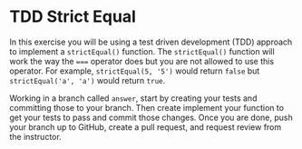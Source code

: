 # TDD Strict Equal

In this exercise you will be using a test driven development (TDD) approach to implement a `strictEqual()` function. The `strictEqual()` function will work the way the `===` operator does but you are not allowed to use this operator. For example, `strictEqual(5, '5')` would return `false` but `strictEqual('a', 'a')` would return `true`.

Working in a branch called `answer`, start by creating your tests and committing those to your branch. Then create implement your function to get your tests to pass and commit those changes. Once you are done, push your branch up to GitHub, create a pull request, and request review from the instructor.
